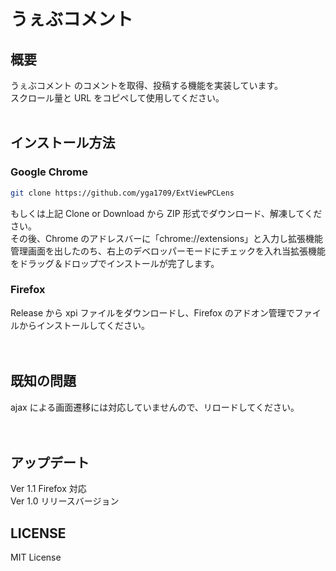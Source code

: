 # うぇぶコメント

## 概要

うぇぶコメント のコメントを取得、投稿する機能を実装しています。  
スクロール量と URL をコピペして使用してください。
<br>
<br>
## インストール方法 

### Google Chrome

```bash
git clone https://github.com/yga1709/ExtViewPCLens
```

もしくは上記 Clone or Download から ZIP 形式でダウンロード、解凍してください。  
その後、Chrome のアドレスバーに「chrome://extensions」と入力し拡張機能管理画面を出したのち、右上のデベロッパーモードにチェックを入れ当拡張機能をドラッグ＆ドロップでインストールが完了します。
<br>
### Firefox

Release から xpi ファイルをダウンロードし、Firefox のアドオン管理でファイルからインストールしてください。  
<br>
<br>
## 既知の問題

ajax による画面遷移には対応していませんので、リロードしてください。  
<br>
<br>
## アップデート

Ver 1.1 Firefox 対応  
Ver 1.0 リリースバージョン

## LICENSE

MIT License
